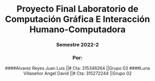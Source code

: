 <div align="center">

# Proyecto Final Laboratorio de Computación Gráfica E Interacción Humano-Computadora

### Semestre 2022-2

### Por: 
####Alvarez Reyes Juan Luis             ||# Cta: 315346264          ||Grupo 03 
####Luna Villaseñor Angel David         ||# Cta: 315272244          ||Grupo 02
